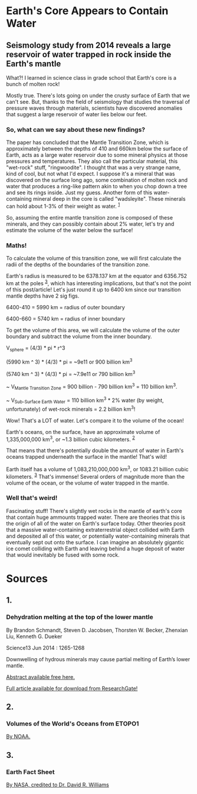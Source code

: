 # Earth's Core Appears to Contain Water

## Seismology study from 2014 reveals a large reservoir of water trapped in rock inside the Earth's mantle

What?! I learned in science class in grade school that Earth's core is a bunch of molten rock!

Mostly true. There's lots going on under the crusty surface of Earth that we can't see. But, thanks to the field of seismology that studies the traversal of pressure waves through materials, scientists have discovered anomalies that suggest a large reservoir of water lies below our feet.

### So, what can we say about these new findings?

The paper has concluded that the Mantle Transition Zone, which is approximately between the depths of 410 and 660km below the surface of Earth, acts as a large water reservoir due to some mineral physics at those pressures and temperatures. They also call the particular material, this "wet-rock" stuff, "ringwoodite". I thought that was a very strange name, kind of cool, but not what I'd expect. I suppose it's a mineral that was discovered on the surface long ago, some combination of molten rock and water that produces a ring-like pattern akin to when you chop down a tree and see its rings inside. Just my guess. Another form of this water-containing mineral deep in the core is called "wadsleyite". These minerals can hold about 1-3% of their weight as water. <sup>[1](#1)</sup>

So, assuming the entire mantle transition zone is composed of these minerals, and they can possibly contain about 2% water, let's try and estimate the volume of the water below the surface!

### Maths!

To calculate the volume of this transition zone, we will first calculate the radii of the depths of the boundaries of the transition zone.

Earth's radius is measured to be 6378.137 km at the equator and 6356.752 km at the poles <sup>[3](#3)</sup>, which has interesting implications, but that's not the point of this post/article! Let's just round it up to 6400 km since our transition mantle depths have 2 sig figs.

6400-410 = 5990 km = radius of outer boundary

6400-660 = 5740 km = radius of inner boundary

To get the volume of this area, we will calculate the volume of the outer boundary and subtract the volume from the inner boundary.

V<sub>sphere</sub> = (4/3) * pi * r^3

(5990 km ^ 3) * (4/3) * pi = ~9e11 or 900 billion km<sup>3</sup>

(5740 km ^ 3) * (4/3) * pi = ~7.9e11 or 790 billion km<sup>3</sup>

~ V<sub>Mantle Transition Zone</sub> = 900 billion - 790 billion km<sup>3</sup> = 110 billion km<sup>3</sup>.

~ V<sub>Sub-Surface Earth Water</sub> = 110 billion km<sup>3</sup> * 2% water (by weight, unfortunately) of wet-rock minerals = 2.2 billion km<sup>3</sup>!

Wow! That's a LOT of water. Let's compare it to the volume of the ocean!

Earth's oceans, on the surface, have an approximate volume of 1,335,000,000 km<sup>3</sup>, or ~1.3 billion cubic kilometers. <sup>[2](#2)</sup>

That means that there's potentially double the amount of water in Earth's oceans trapped underneath the surface in the mantle! That's wild!

Earth itself has a volume of 1,083,210,000,000 km<sup>3</sup>, or 1083.21 billion cubic kilometers. <sup>[3](#3)</sup> That's immense! Several orders of magnitude more than the volume of the ocean, or the volume of water trapped in the mantle.

### Well that's weird!

Fascinating stuff! There's slightly wet rocks in the mantle of earth's core that contain huge ammounts trapped water. There are theories that this is the origin of all of the water on Earth's surface today. Other theories posit that a massive water-containing extraterrestrial object collided with Earth and deposited all of this water, or potentially water-containing minerals that eventually sept out onto the surface. I can imagine an absolutely gigantic ice comet colliding with Earth and leaving behind a huge deposit of water that would inevitably be fused with some rock.

# Sources

## 1.

### Dehydration melting at the top of the lower mantle

By Brandon Schmandt, Steven D. Jacobsen, Thorsten W. Becker, Zhenxian Liu, Kenneth G. Dueker

Science13 Jun 2014 : 1265-1268

Downwelling of hydrous minerals may cause partial melting of Earth’s lower mantle.

[Abstract available free here.](https://www.scienceopen.com/document?vid=4561370a-658f-4497-abcb-ea74fc99d5c6)

[Full article available for download from ResearchGate!](https://www.researchgate.net/publication/263069116_Earth%27s_interior_Dehydration_melting_at_the_top_of_the_lower_mantle)

## 2.

### Volumes of the World's Oceans from ETOPO1

[By NOAA.](https://web.archive.org/web/20150311032757/http://ngdc.noaa.gov/mgg/global/etopo1_ocean_volumes.html)

## 3.

### Earth Fact Sheet

[By NASA, credited to Dr. David R. Williams](https://nssdc.gsfc.nasa.gov/planetary/factsheet/earthfact.html)